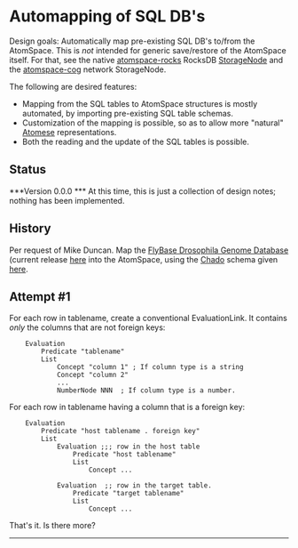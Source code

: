 Automapping of SQL DB's
=======================

Design goals: Automatically map pre-existing SQL DB's to/from the
AtomSpace. This is *not* intended for generic save/restore of the
AtomSpace itself. For that, see the native
[atomspace-rocks](https://github.com/opencog/atomspace-rocks) RocksDB
[StorageNode](https://wiki.opencog.org/w/StorageNode) and the
[atomspace-cog](https://github.com/opencog/atomspace-cog) network
StorageNode.

The following are desired features:
* Mapping from the SQL tables to AtomSpace structures is mostly
  automated, by importing pre-existing SQL table schemas.
* Customization of the mapping is possible, so as to allow more
  "natural" [Atomese](https://wiki.opencog.org/w/Atomese)
  representations.
* Both the reading and the update of the SQL tables is possible.

Status
------
***Version 0.0.0 ***
At this time, this is just a collection of design notes; nothing has
been implemented.

History
-------
Per request of Mike Duncan. Map the
[FlyBase Drosophila Genome Database](http://flybase.org)
(current release
[here](https://ftp.flybase.net/releases/FB2022_06/psql/FB2022_06.sql.gz)
into the AtomSpace, using the
[Chado](http://gmod.org/wiki/Chado)
schema given [here](http://gmod.org/wiki/Chado_Tables).

Attempt #1
----------
For each row in tablename, create a conventional EvaluationLink.
It contains *only* the columns that are not foreign keys:
```
	Evaluation
		Predicate "tablename"
		List
			Concept "column 1" ; If column type is a string
			Concept "column 2"
			...
			NumberNode NNN	; If column type is a number.
```

For each row in tablename having a column that is a foreign key:
```
	Evaluation
		Predicate "host tablename . foreign key"
		List
			Evaluation ;;; row in the host table
				Predicate "host tablename"
				List
					Concept ...

			Evaluation	;; row in the target table.
				Predicate "target tablename"
				List
					Concept ...
```

That's it. Is there more?

-----------------------------------------------------------------------
